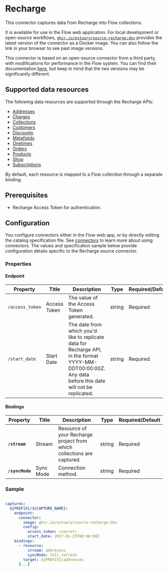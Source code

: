 # Recharge

This connector captures data from Recharge into Flow collections.

It is available for use in the Flow web application. For local development or open-source workflows, [`ghcr.io/estuary/source-recharge:dev`](https://ghcr.io/estuary/source-recharge:dev) provides the latest version of the connector as a Docker image. You can also follow the link in your browser to see past image versions.

This connector is based on an open-source connector from a third party, with modifications for performance in the Flow system.
You can find their documentation [here](https://docs.airbyte.com/integrations/sources/recharge/),
but keep in mind that the two versions may be significantly different.

## Supported data resources

The following data resources are supported through the Recharge APIs:

* [Addresses](https://developer.rechargepayments.com/v1-shopify?python#list-addresses)
* [Charges](https://developer.rechargepayments.com/v1-shopify?python#list-charges)
* [Collections](https://developer.rechargepayments.com/v1-shopify)
* [Customers](https://developer.rechargepayments.com/v1-shopify?python#list-customers)
* [Discounts](https://developer.rechargepayments.com/v1-shopify?python#list-discounts)
* [Metafields](https://developer.rechargepayments.com/v1-shopify?python#list-metafields)
* [Onetimes](https://developer.rechargepayments.com/v1-shopify?python#list-onetimes)
* [Orders](https://developer.rechargepayments.com/v1-shopify?python#list-orders)
* [Products](https://developer.rechargepayments.com/v1-shopify?python#list-products)
* [Shop](https://developer.rechargepayments.com/v1-shopify?python#shop)
* [Subscriptions](https://developer.rechargepayments.com/v1-shopify?python#list-subscriptions)

By default, each resource is mapped to a Flow collection through a separate binding.

## Prerequisites

* Recharge Access Token for authentication.

## Configuration

You configure connectors either in the Flow web app, or by directly editing the catalog specification file.
See [connectors](../../../concepts/connectors.md#using-connectors) to learn more about using connectors. The values and specification sample below provide configuration details specific to the Recharge source connector.

### Properties

#### Endpoint

| Property | Title | Description | Type | Required/Default |
|---|---|---|---|---|
| `/access_token` | Access Token | The value of the Access Token generated. | string | Required |
| `/start_date` | Start Date | The date from which you'd like to replicate data for Recharge API, in the format YYYY-MM-DDT00:00:00Z. Any data before this date will not be replicated. | string | Required |

#### Bindings

| Property | Title | Description | Type | Required/Default |
|---|---|---|---|---|
| **`/stream`** | Stream | Resource of your Recharge project from which collections are captured. | string | Required |
| **`/syncMode`** | Sync Mode | Connection method. | string | Required |

### Sample

```yaml

captures:
  ${PREFIX}/${CAPTURE_NAME}:
    endpoint:
      connector:
        image: ghcr.io/estuary/source-recharge:dev
        config:
          access_token: <secret>
          start_date: 2017-01-25T00:00:00Z
    bindings:
      - resource:
          stream: addresses
          syncMode: full_refresh
        target: ${PREFIX}/addresses
      {...}
```